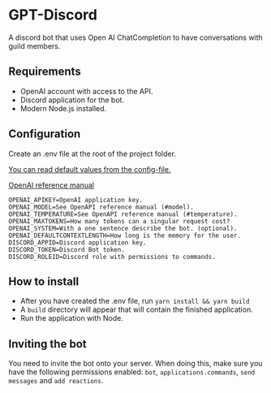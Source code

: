 # GPT-Discord

A discord bot that uses Open AI ChatCompletion to have conversations with guild members.

## Requirements

- OpenAI account with access to the API.
- Discord application for the bot.
- Modern Node.js installed.

## Configuration

Create an .env file at the root of the project folder.

[You can read default values from the config-file.](https://github.com/ahoys/gpt-discord/blob/main/src/config.ts)

[OpenAI reference manual](https://platform.openai.com/docs/api-reference/completions/create)

```
OPENAI_APIKEY=OpenAI application key.
OPENAI_MODEL=See OpenAPI reference manual (#model).
OPENAI_TEMPERATURE=See OpenAPI reference manual (#temperature).
OPENAI_MAXTOKENS=How many tokens can a singular request cost?
OPENAI_SYSTEM=With a one sentence describe the bot. (optional).
OPENAI_DEFAULTCONTEXTLENGTH=How long is the memory for the user.
DISCORD_APPID=Discord application key.
DISCORD_TOKEN=Discord Bot token.
DISCORD_ROLEID=Discord role with permissions to commands.
```

## How to install

- After you have created the .env file, run `yarn install && yarn build`
- A `build` directory will appear that will contain the finished application.
- Run the application with Node.

## Inviting the bot

You need to invite the bot onto your server. When doing this, make sure you have the following permissions enabled: `bot`, `applications.commands`, `send messages` and `add reactions`.
